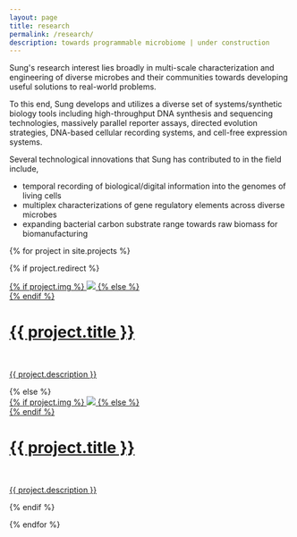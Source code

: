 ```yaml
---
layout: page
title: research
permalink: /research/
description: towards programmable microbiome | under construction
---
```


Sung's research interest lies broadly in multi-scale characterization and engineering of diverse microbes and their communities towards developing useful solutions to real-world problems.

To this end, Sung develops and utilizes a diverse set of systems/synthetic biology tools including high-throughput DNA synthesis and sequencing technologies, massively parallel reporter assays, directed evolution strategies, DNA-based cellular recording systems, and cell-free expression systems.

Several technological innovations that Sung has contributed to in the field include,
* temporal recording of biological/digital information into the genomes of living cells
* multiplex characterizations of gene regulatory elements across diverse microbes
* expanding bacterial carbon substrate range towards raw biomass for biomanufacturing

{% for project in site.projects %}

{% if project.redirect %}
<div class="project">
    <div class="thumbnail">
        <a href="{{ project.redirect }}" target="_blank">
        {% if project.img %}
        <img class="thumbnail" src="{{ project.img | prepend: site.baseurl | prepend: site.url }}"/>
        {% else %}
        <div class="thumbnail blankbox"></div>
        {% endif %}    
        <span>
            <h1>{{ project.title }}</h1>
            <br/>
            <p>{{ project.description }}</p>
        </span>
        </a>
    </div>
</div>
{% else %}

<div class="project ">
    <div class="thumbnail">
        <a href="{{ project.url | prepend: site.baseurl | prepend: site.url }}">
        {% if project.img %}
        <img class="thumbnail" src="{{ project.img | prepend: site.baseurl | prepend: site.url }}"/>
        {% else %}
        <div class="thumbnail blankbox"></div>
        {% endif %}    
        <span>
            <h1>{{ project.title }}</h1>
            <br/>
            <p>{{ project.description }}</p>
        </span>
        </a>
    </div>
</div>

{% endif %}

{% endfor %}
